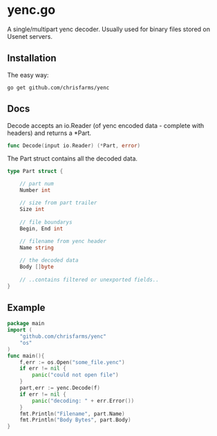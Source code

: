 yenc.go
=======

A single/multipart yenc decoder. Usually used for binary files stored on Usenet servers.

Installation
------------

The easy way:

`go get github.com/chrisfarms/yenc`

Docs
----

Decode accepts an io.Reader (of yenc encoded data - complete with headers)
and returns a *Part.

```go
func Decode(input io.Reader) (*Part, error)
```

The Part struct contains all the decoded data.

```go
type Part struct {

    // part num
    Number int

    // size from part trailer
    Size int
    
    // file boundarys
    Begin, End int
    
    // filename from yenc header
    Name string

    // the decoded data
    Body []byte
    
    // ..contains filtered or unexported fields..
}
```

Example
-------

```go
package main
import (
	"github.com/chrisfarms/yenc"
	"os"
)
func main(){
	f,err := os.Open("some_file.yenc")
	if err != nil {
	    panic("could not open file")
	}
	part,err := yenc.Decode(f)
	if err != nil {
	    panic("decoding: " + err.Error())
	}
	fmt.Println("Filename", part.Name)
	fmt.Println("Body Bytes", part.Body)
}
```
